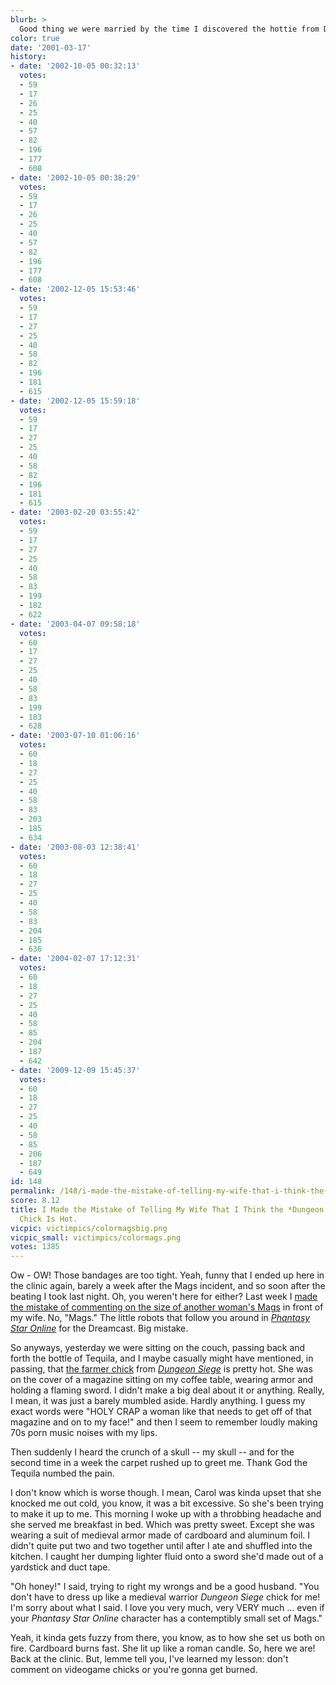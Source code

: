 ```yaml
---
blurb: >
  Good thing we were married by the time I discovered the hottie from Drakan.
color: true
date: '2001-03-17'
history:
- date: '2002-10-05 00:32:13'
  votes:
  - 59
  - 17
  - 26
  - 25
  - 40
  - 57
  - 82
  - 196
  - 177
  - 608
- date: '2002-10-05 00:38:29'
  votes:
  - 59
  - 17
  - 26
  - 25
  - 40
  - 57
  - 82
  - 196
  - 177
  - 608
- date: '2002-12-05 15:53:46'
  votes:
  - 59
  - 17
  - 27
  - 25
  - 40
  - 58
  - 82
  - 196
  - 181
  - 615
- date: '2002-12-05 15:59:18'
  votes:
  - 59
  - 17
  - 27
  - 25
  - 40
  - 58
  - 82
  - 196
  - 181
  - 615
- date: '2003-02-20 03:55:42'
  votes:
  - 59
  - 17
  - 27
  - 25
  - 40
  - 58
  - 83
  - 199
  - 182
  - 622
- date: '2003-04-07 09:58:18'
  votes:
  - 60
  - 17
  - 27
  - 25
  - 40
  - 58
  - 83
  - 199
  - 183
  - 628
- date: '2003-07-10 01:06:16'
  votes:
  - 60
  - 18
  - 27
  - 25
  - 40
  - 58
  - 83
  - 203
  - 185
  - 634
- date: '2003-08-03 12:38:41'
  votes:
  - 60
  - 18
  - 27
  - 25
  - 40
  - 58
  - 83
  - 204
  - 185
  - 636
- date: '2004-02-07 17:12:31'
  votes:
  - 60
  - 18
  - 27
  - 25
  - 40
  - 58
  - 85
  - 204
  - 187
  - 642
- date: '2009-12-09 15:45:37'
  votes:
  - 60
  - 18
  - 27
  - 25
  - 40
  - 58
  - 85
  - 206
  - 187
  - 649
id: 148
permalink: /148/i-made-the-mistake-of-telling-my-wife-that-i-think-the-dungeon-siege-farmer-chick-is-hot/
score: 8.12
title: I Made the Mistake of Telling My Wife That I Think the *Dungeon Siege* Farmer
  Chick Is Hot.
vicpic: victimpics/colormagsbig.png
vicpic_small: victimpics/colormags.png
votes: 1385
---
```


Ow - OW! Those bandages are too tight. Yeah, funny that I ended up here
in the clinic again, barely a week after the Mags incident, and so soon
after the beating I took last night. Oh, you weren't here for either?
Last week I [made the mistake of commenting on the size of another
woman's Mags](@/victim/141.md) in front of my wife. No, "Mags." The
little robots that follow you around in [*Phantasy Star
Online*](http://web.archive.org/web/20010317000000/http://www.planetdreamcast.com/games/reviews/phantasystaronline/)
for the Dreamcast. Big mistake.

So anyways, yesterday we were sitting on the couch, passing back and
forth the bottle of Tequila, and I maybe casually might have mentioned,
in passing, that [the farmer chick](/img/dungeonsiege/images/77.jpg) from
[*Dungeon
Siege*](http://web.archive.org/web/20010317000000/http://gamespy.com/previews/march01/dungeonsiege)
is pretty hot. She was on the cover of a magazine sitting on my coffee
table, wearing armor and holding a flaming sword. I didn't make a big
deal about it or anything. Really, I mean, it was just a barely mumbled
aside. Hardly anything. I guess my exact words were "HOLY CRAP a woman
like that needs to get off of that magazine and on to my face!" and then
I seem to remember loudly making 70s porn music noises with my lips.

Then suddenly I heard the crunch of a skull -- my skull -- and for the
second time in a week the carpet rushed up to greet me. Thank God the
Tequila numbed the pain.

I don't know which is worse though. I mean, Carol was kinda upset that
she knocked me out cold, you know, it was a bit excessive. So she's been
trying to make it up to me. This morning I woke up with a throbbing
headache and she served me breakfast in bed. Which was pretty sweet.
Except she was wearing a suit of medieval armor made of cardboard and
aluminum foil. I didn't quite put two and two together until after I ate
and shuffled into the kitchen. I caught her dumping lighter fluid onto a
sword she'd made out of a yardstick and duct tape.

"Oh honey!" I said, trying to right my wrongs and be a good husband.
"You don't have to dress up like a medieval warrior *Dungeon Siege*
chick for me! I'm sorry about what I said. I love you very much, very
VERY much ... even if your *Phantasy Star Online* character has a
contemptibly small set of Mags."

Yeah, it kinda gets fuzzy from there, you know, as to how she set us
both on fire. Cardboard burns fast. She lit up like a roman candle. So,
here we are! Back at the clinic. But, lemme tell you, I've learned my
lesson: don't comment on videogame chicks or you're gonna get burned.
